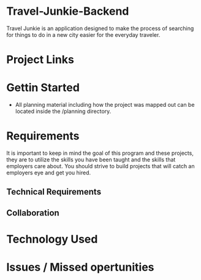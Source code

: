 # Travel-Junkie-Backend


Travel Junkie is an application designed to make the process of searching for things to do in a new city easier for the everyday traveler.

# Project Links

# Gettin Started 

- All planning material including how the project was mapped out can be located inside the /planning directory.

# Requirements
It is important to keep in mind the goal of this program and these projects, they are to utilize the skills you have been taught and the skills that employers care about. You should strive to build projects that will catch an employers eye and get you hired.

## Technical Requirements


## Collaboration


# Technology Used



# Issues / Missed opertunities



